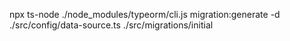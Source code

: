 npx ts-node ./node_modules/typeorm/cli.js migration:generate -d ./src/config/data-source.ts ./src/migrations/initial
